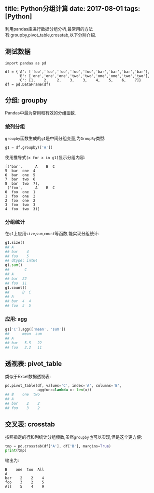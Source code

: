 title: Python分组计算
date: 2017-08-01
tags: [Python]
---
利用pandas库进行数据分组分析,最常用的方法有:groupby,pivot_table,crosstab,以下分别介绍.

<!--more-->
## 测试数据
```
import pandas as pd

df = {'A': ['foo','foo','foo','foo','foo','bar','bar','bar','bar'],
      'B': ['one','one','one','two','two','one','one','two','two'],
      'C': [1,    2,    2,    3,    3,    4,    5,    6,    7]}
df = pd.DataFrame(df)
```

## 分组: groupby
Pandas中最为常用和有效的分组函数.

### 按列分组
`groupby`函数生成的`g1`是中间分组变量,为`GroupBy`类型:
```python
g1 = df.groupby(['A'])
```

使用推导式`[x for x in g1]`显示分组内容:

    [('bar',      A    B  C
    5  bar  one  4
    6  bar  one  5
    7  bar  two  6
    8  bar  two  7),
     ('foo',      A    B  C
    0  foo  one  1
    1  foo  one  2
    2  foo  one  2
    3  foo  two  3
    4  foo  two  3)]

### 分组统计
在`g1`上应用`size`,`sum`,`count`等函数,能实现分组统计:
```python
g1.size()
## A
## bar    4
## foo    5
## dtype: int64
g1.sum()
##       C
## A      
## bar  22
## foo  11
g1.count()
##      B  C
## A        
## bar  4  4
## foo  5  5
```

### 应用: agg
```python
g1['C'].agg(['mean', 'sum'])
##      mean  sum
## A             
## bar   5.5   22
## foo   2.2   11
```

## 透视表: pivot_table
类似于Excel数据透视表:
```python
pd.pivot_table(df, values='C', index='A', columns='B',
               aggfunc=lambda x: len(x))
## B    one  two
## A            
## bar    2    2
## foo    3    2
```

## 交叉表: crosstab
按照指定的行和列统计分组频数,虽然`groupby`也可以实现,但是这个更方便:
```python
tmp = pd.crosstab(df['A'], df['B'], margins=True)
print(tmp)
```

输出为:

    B    one  two  All
    A                 
    bar    2    2    4
    foo    3    2    5
    All    5    4    9
